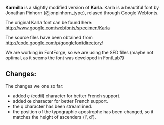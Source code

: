 **Karmilla** is a slightly modified version of **Karla**. Karla is a beautiful font by Jonathan Pinhorn (@jonpinhorn_type), relased through Google Webfonts.

The original Karla font can be found here: http://www.google.com/webfonts/specimen/Karla

The source files have been obtained from http://code.google.com/p/googlefontdirectory/ 

We are working in FontForge, so we are using the SFD files (maybe not optimal, as it seems the font was developed in FontLab?)

## Changes:
The changes we one so far:

* added ç (cedil) character for better French support.
* added œ character for better French support.
* the q character has been streamlined.
* the position of the typographic apostrophe has been changed, so it matches the height of ascenders (l', d').